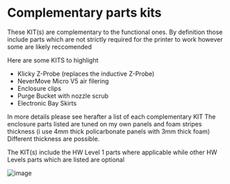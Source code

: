 # Complementary parts kits

These KIT(s) are complementary to the functional ones.
By definition those include parts which are not strictly required for the printer to work however some are likely reccomended 

Here are some KITS to highlight
- Klicky Z-Probe (replaces the inductive Z-Probe)
- NeverMove Micro V5 air filering
- Enclosure clips
- Purge Bucket with nozzle scrub
- Electronic Bay Skirts

In more details please see herafter a list of each complementary KIT 
The enclosure parts listed are tuned on my own panels and foam stripes thickness (i use 4mm thick policarbonate panels with 3mm thick foam)
Different thickness are possible.

The KIT(s) include the HW Level 1 parts where applicable
while other HW Levels parts which are listed are optional 

![image](https://user-images.githubusercontent.com/76037248/139701019-01320a48-7012-4c14-8092-c6a9b7f5829e.png)
